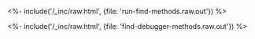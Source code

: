 ---
---

<%- include('/_inc/raw.html', {file: 'run-find-methods.raw.out'}) %>

<%- include('/_inc/raw.html', {file: 'find-debugger-methods.raw.out'}) %>
